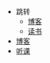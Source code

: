 * 跳转
    * [博客](http://www.guofei.site)
    * [读书](http://www.guofei.site/reading)
* [博客](http://www.guofei.site)
* [听课](http://www.guofei.site/course/#/_main)
